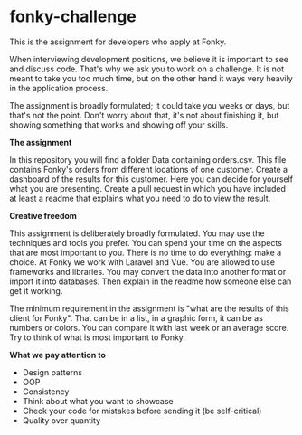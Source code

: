 # fonky-challenge
This is the assignment for developers who apply at Fonky.

When interviewing development positions, we believe it is important to see and discuss code. That's why we ask you to work on a challenge. It is not meant to take you too much time, but on the other hand it ways very heavily in the application process. 

The assignment is broadly formulated; it could take you weeks or days, but that's not the point. Don't worry about that, it's not about finishing it, but showing something that works and showing off your skills.

**The assignment**

In this repository you will find a folder Data containing orders.csv. This file contains Fonky's orders from different locations of one customer. Create a dashboard of the results for this customer. Here you can decide for yourself what you are presenting. Create a pull request in which you have included at least a readme that explains what you need to do to view the result.

**Creative freedom**

This assignment is deliberately broadly formulated. You may use the techniques and tools you prefer. You can spend your time on the aspects that are most important to you. There is no time to do everything: make a choice. At Fonky we work with Laravel and Vue. You are allowed to use frameworks and libraries. You may convert the data into another format or import it into databases. Then explain in the readme how someone else can get it working.

The minimum requirement in the assignment is "what are the results of this client for Fonky". That can be in a list, in a graphic form, it can be as numbers or colors. You can compare it with last week or an average score. Try to think of what is most important to Fonky.

**What we pay attention to**

- Design patterns
- OOP
- Consistency
- Think about what you want to showcase
- Check your code for mistakes before sending it (be self-critical)
- Quality over quantity
